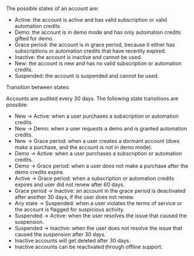 The possible states of an account are:

* Active: the account is active and has valid subscription or valid automation credits.
* Demo: the account is in demo mode and has only automation credits gifted for demo.
* Grace period: the account is in grace period, because it either has subscriptions or automation credits that have recently expired.
* Inactive: the account is inactive and cannot be used.
* New: the account is new and has no valid subscription or automation credits.
* Suspended: the account is suspended and cannot be used.

Transition between states:

Accounts are audited every 30 days. The following state transitions are possible:

* New → Active: when a user purchases a subscription or automation credits.
* New → Demo: when a user requests a demo and is granted automation credits.
* New → Grace period: when a user creates a dormant account (does make a purchase, and the account is not in demo mode).
* Demo → Active: when a user purchases a subscription or automation credits.
* Demo → Grace period: when a user does not make a purchase after the demo credits expire.
* Active → Grace period: when a subscription or automation credits expires and user did not renew after 60 days.
* Grace period → Inactive: an account in the grace period is deactivated after another 30 days, if the user does not renew.
* Any state → Suspended: when a user violates the terms of service or the account is flagged for suspicious activity.
* Suspended → Active: when the user resolves the issue that caused the suspension.
* Suspended → Inactive: when the user does not resolve the issue that caused the suspension after 30 days.
* Inactive accounts will get deleted after 30 days.
* Inactive accounts can be reactivated through offline support.
